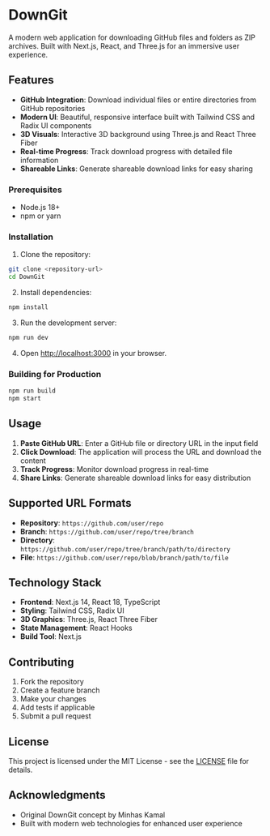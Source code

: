 # DownGit

A modern web application for downloading GitHub files and folders as ZIP archives. Built with Next.js, React, and Three.js for an immersive user experience.

## Features

- **GitHub Integration**: Download individual files or entire directories from GitHub repositories
- **Modern UI**: Beautiful, responsive interface built with Tailwind CSS and Radix UI components
- **3D Visuals**: Interactive 3D background using Three.js and React Three Fiber
- **Real-time Progress**: Track download progress with detailed file information
- **Shareable Links**: Generate shareable download links for easy sharing

### Prerequisites

- Node.js 18+ 
- npm or yarn

### Installation

1. Clone the repository:
```bash
git clone <repository-url>
cd DownGit
```

2. Install dependencies:
```bash
npm install
```

3. Run the development server:
```bash
npm run dev
```

4. Open [http://localhost:3000](http://localhost:3000) in your browser.

### Building for Production

```bash
npm run build
npm start
```

## Usage

1. **Paste GitHub URL**: Enter a GitHub file or directory URL in the input field
2. **Click Download**: The application will process the URL and download the content
3. **Track Progress**: Monitor download progress in real-time
4. **Share Links**: Generate shareable download links for easy distribution

## Supported URL Formats

- **Repository**: `https://github.com/user/repo`
- **Branch**: `https://github.com/user/repo/tree/branch`
- **Directory**: `https://github.com/user/repo/tree/branch/path/to/directory`
- **File**: `https://github.com/user/repo/blob/branch/path/to/file`

## Technology Stack

- **Frontend**: Next.js 14, React 18, TypeScript
- **Styling**: Tailwind CSS, Radix UI
- **3D Graphics**: Three.js, React Three Fiber
- **State Management**: React Hooks
- **Build Tool**: Next.js

## Contributing

1. Fork the repository
2. Create a feature branch
3. Make your changes
4. Add tests if applicable
5. Submit a pull request

## License

This project is licensed under the MIT License - see the [LICENSE](LICENSE) file for details.

## Acknowledgments

- Original DownGit concept by Minhas Kamal
- Built with modern web technologies for enhanced user experience
